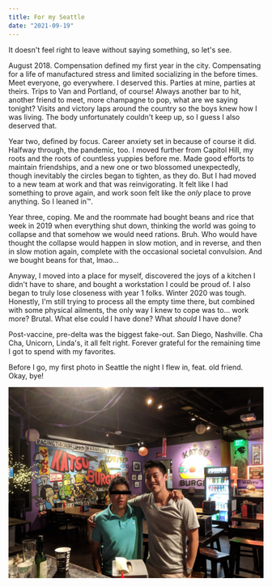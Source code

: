 ```yaml
---
title: For my Seattle
date: "2021-09-19"
---
```


It doesn't feel right to leave without saying something, so let's see.

August 2018. Compensation defined my first year in the city. Compensating for a life of manufactured stress and limited socializing in the before times. Meet everyone, go everywhere. I deserved this. Parties at mine, parties at theirs. Trips to Van and Portland, of course! Always another bar to hit, another friend to meet, more champagne to pop, what are we saying tonight? Visits and victory laps around the country so the boys knew how I was living. The body unfortunately couldn't keep up, so I guess I also deserved that.

Year two, defined by focus. Career anxiety set in because of course it did. Halfway through, the pandemic, too. I moved further from Capitol Hill, my roots and the roots of countless yuppies before me. Made good efforts to maintain friendships, and a new one or two blossomed unexpectedly, though inevitably the circles began to tighten, as they do. But I had moved to a new team at work and that was reinvigorating. It felt like I had something to prove again, and work soon felt like the _only_ place to prove anything. So I leaned in™.

Year three, coping. Me and the roommate had bought beans and rice that week in 2019 when everything shut down, thinking the world was going to collapse and that somehow we would need rations. Bruh. Who would have thought the collapse would happen in slow motion, and in reverse, and then in slow motion again, complete with the occasional societal convulsion. And we bought beans for that, lmao...

Anyway, I moved into a place for myself, discovered the joys of a kitchen I didn't have to share, and bought a workstation I could be proud of. I also began to truly lose closeness with year 1 folks. Winter 2020 was tough. Honestly, I'm still trying to process all the empty time there, but combined with some physical ailments, the only way I knew to cope was to... work more? Brutal. What else could I have done? What _should_ I have done?

Post-vaccine, pre-delta was the biggest fake-out. San Diego, Nashville. Cha Cha, Unicorn, Linda's, it all felt right. Forever grateful for the remaining time I got to spend with my favorites.

Before I go, my first photo in Seattle the night I flew in, feat. old friend. Okay, bye!

![Me and an old friend from school, standing with hands around each other's shoulders inside Katsu Burger, a restaurant chain. The restaurant is empty aside from us. The background has two walls, one showing the Katsu Burger logo (a cartoon-esque burger), with the other showing off a colorful comic book illustration of the Katsu Burger name with the caption "Raging through the world on a rampage of delicious."](../assets/first-seattle.jpg)
